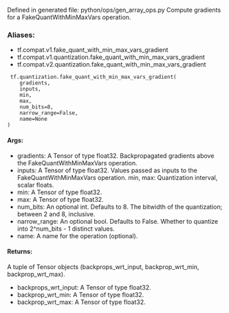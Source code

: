 Defined in generated file: python/ops/gen_array_ops.py
Compute gradients for a FakeQuantWithMinMaxVars operation.
### Aliases:
- tf.compat.v1.fake_quant_with_min_max_vars_gradient
- tf.compat.v1.quantization.fake_quant_with_min_max_vars_gradient
- tf.compat.v2.quantization.fake_quant_with_min_max_vars_gradient

```
 tf.quantization.fake_quant_with_min_max_vars_gradient(
    gradients,
    inputs,
    min,
    max,
    num_bits=8,
    narrow_range=False,
    name=None
)
```
#### Args:
- gradients: A Tensor of type float32. Backpropagated gradients above the FakeQuantWithMinMaxVars operation.
- inputs: A Tensor of type float32. Values passed as inputs to the FakeQuantWithMinMaxVars operation. min, max: Quantization interval, scalar floats.
- min: A Tensor of type float32.
- max: A Tensor of type float32.
- num_bits: An optional int. Defaults to 8. The bitwidth of the quantization; between 2 and 8, inclusive.
- narrow_range: An optional bool. Defaults to False. Whether to quantize into 2^num_bits - 1 distinct values.
- name: A name for the operation (optional).
#### Returns:
A tuple of Tensor objects (backprops_wrt_input, backprop_wrt_min, backprop_wrt_max).
- backprops_wrt_input: A Tensor of type float32.
- backprop_wrt_min: A Tensor of type float32.
- backprop_wrt_max: A Tensor of type float32.
